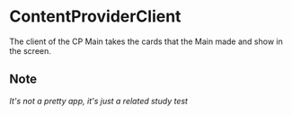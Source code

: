 # ContentProviderClient

The client of the CP Main takes the cards that the Main made and show in the screen.

## Note

*It's not a pretty app, it's just a related study test*
